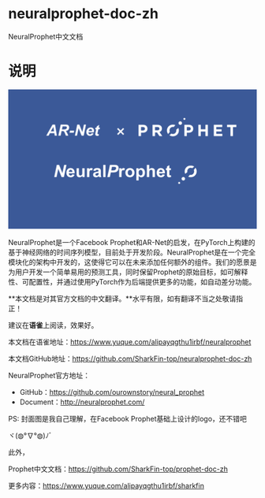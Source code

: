 # neuralprophet-doc-zh
NeuralProphet中文文档

# 说明

![logo](logo.png)



NeuralProphet是一个Facebook Prophet和AR-Net的启发，在PyTorch上构建的基于神经网络的时间序列模型，目前处于开发阶段。NeuralProphet是在一个完全模块化的架构中开发的，这使得它可以在未来添加任何额外的组件。我们的愿景是为用户开发一个简单易用的预测工具，同时保留Prophet的原始目标，如可解释性、可配置性，并通过使用PyTorch作为后端提供更多的功能，如自动差分功能。



**本文档是对其官方文档的中文翻译。**水平有限，如有翻译不当之处敬请指正！

建议在**语雀**上阅读，效果好。

本文档在语雀地址：https://www.yuque.com/alipayqgthu1irbf/neuralprophet

本文档GitHub地址：https://github.com/SharkFin-top/neuralprophet-doc-zh





NeuralProphet官方地址：

- GitHub：https://github.com/ourownstory/neural_prophet
- Document：http://neuralprophet.com/



PS: 封面图是我自己理解，在Facebook Prophet基础上设计的logo，还不错吧

ヾ(◍°∇°◍)ﾉﾞ





此外，

Prophet中文文档：https://github.com/SharkFin-top/prophet-doc-zh

更多内容：https://www.yuque.com/alipayqgthu1irbf/sharkfin